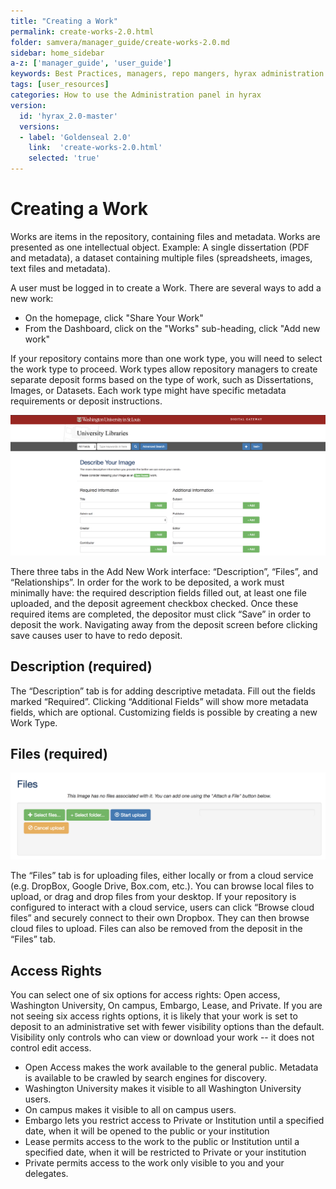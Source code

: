 ```yaml
---
title: "Creating a Work"
permalink: create-works-2.0.html
folder: samvera/manager_guide/create-works-2.0.md
sidebar: home_sidebar
a-z: ['manager_guide', 'user_guide']
keywords: Best Practices, managers, repo mangers, hyrax administration
tags: [user_resources]
categories: How to use the Administration panel in hyrax
version:
  id: 'hyrax_2.0-master'
  versions:  
  - label: 'Goldenseal 2.0'
    link:  'create-works-2.0.html'
    selected: 'true'
---
```


# Creating a Work

Works are items in the repository, containing files and metadata. Works are presented as one intellectual object. Example: A single dissertation (PDF and metadata), a dataset containing multiple files (spreadsheets, images, text files and metadata).

A user must be logged in to create a Work. There are several ways to add a new work:

- On the homepage, click "Share Your Work"
- From the Dashboard, click on the "Works" sub-heading, click "Add new work"

If your repository contains more than one work type, you will need to select the work type to proceed. Work types allow repository managers to create separate deposit forms based on the type of work, such as Dissertations, Images, or Datasets. Each work type might have specific metadata requirements or deposit instructions.

![Add New Generic Work](images\screenshots\create-work-1.png)

There three tabs in the Add New Work interface: “Description”, “Files”, and “Relationships”. In order for the work to be deposited, a work must minimally have: the required description fields filled out, at least one file uploaded, and the deposit agreement checkbox checked. Once these required items are completed, the depositor must click “Save” in order to deposit the work. Navigating away from the deposit screen before clicking save causes user to have to redo deposit.

## Description (required)
The “Description” tab is for adding descriptive metadata. Fill out the fields marked “Required”. Clicking “Additional Fields” will show more metadata fields, which are optional. Customizing fields is possible by creating a new Work Type.

## Files (required)
![Add New Generic Work](images\screenshots\create-work-2.png)

The “Files” tab is for uploading files, either locally or from a cloud service (e.g. DropBox, Google Drive, Box.com, etc.). You can browse local files to upload, or drag and drop files from your desktop. If your repository is configured to interact with a cloud service, users can click “Browse cloud files” and securely connect to their own Dropbox. They can then browse cloud files to upload. Files can also be removed from the deposit in the “Files” tab.


## Access Rights
You can select one of six options for access rights: Open access, Washington University, On campus, Embargo, Lease, and Private. If you are not seeing six access rights options, it is likely that your work is set to deposit to an administrative set with fewer visibility options than the default. Visibility only controls who can view or download your work -- it does not control edit access.

- Open Access makes the work available to the general public. Metadata is available to be crawled by search engines for discovery.
- Washington University makes it visible to all Washington University users.
- On campus makes it visible to all on campus users.
- Embargo lets you restrict access to Private or Institution until a specified date, when it will be opened to the public or your institution
- Lease permits access to the work to the public or Institution until a specified date, when it will be restricted to Private or your institution
- Private permits access to the work only visible to you and your delegates.

<!-- ## Deposit Agreement (required)
The depositor must check the deposit agreement checkbox in order to deposit. The agreement can be customized by repository administrators by going to the Dashboard, and editing the Deposit Agreement from the Pages panel.

## Depositing as a proxy
Users can designate other users of the system to deposit on their behalf by visiting their dashboard. Once someone has been set as a proxy for another user, the sidebar will offer the option to deposit on behalf of yourself or the other user. If you deposit on behalf of another user, the ownership of the work will automatically be transferred to that user when the deposit completes. -->
